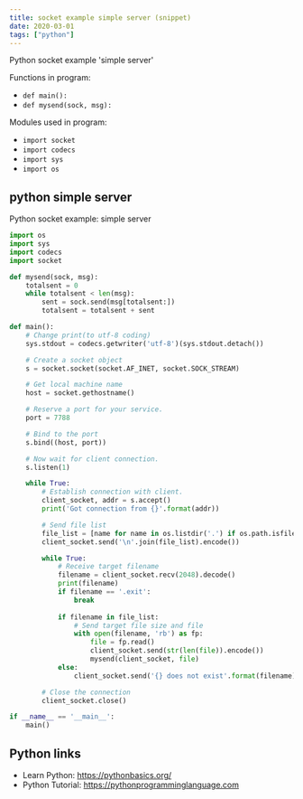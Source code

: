 ```yaml
---
title: socket example simple server (snippet)
date: 2020-03-01
tags: ["python"]
---
```

Python socket example 'simple server'

Functions in program: 
* `def main():`
* `def mysend(sock, msg):`

Modules used in program: 
* `import socket`
* `import codecs`
* `import sys`
* `import os`

## python simple server

Python socket example: simple server

```python
import os
import sys
import codecs
import socket

def mysend(sock, msg):
    totalsent = 0
    while totalsent < len(msg):
        sent = sock.send(msg[totalsent:])
        totalsent = totalsent + sent

def main():
    # Change print(to utf-8 coding)
    sys.stdout = codecs.getwriter('utf-8')(sys.stdout.detach())

    # Create a socket object
    s = socket.socket(socket.AF_INET, socket.SOCK_STREAM)

    # Get local machine name
    host = socket.gethostname()

    # Reserve a port for your service.
    port = 7788

    # Bind to the port
    s.bind((host, port))

    # Now wait for client connection.
    s.listen(1)

    while True:
        # Establish connection with client.
        client_socket, addr = s.accept()
        print('Got connection from {}'.format(addr))

        # Send file list
        file_list = [name for name in os.listdir('.') if os.path.isfile(name)]
        client_socket.send('\n'.join(file_list).encode())

        while True:
            # Receive target filename
            filename = client_socket.recv(2048).decode()
            print(filename)
            if filename == '.exit':
                break
            
            if filename in file_list:
                # Send target file size and file
                with open(filename, 'rb') as fp:
                    file = fp.read()
                    client_socket.send(str(len(file)).encode())
                    mysend(client_socket, file)
            else:
                client_socket.send('{} does not exist'.format(filename).encode())

        # Close the connection
        client_socket.close()

if __name__ == '__main__':
    main()


```

## Python links

- Learn Python: https://pythonbasics.org/
- Python Tutorial: https://pythonprogramminglanguage.com
